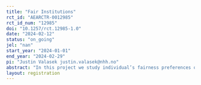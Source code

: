 ```yaml
---
title: "Fair Institutions"
rct_id: "AEARCTR-0012985"
rct_id_num: "12985"
doi: "10.1257/rct.12985-1.0"
date: "2024-02-12"
status: "on_going"
jel: "nan"
start_year: "2024-01-01"
end_year: "2024-02-29"
pi: "Justin Valasek justin.valasek@nhh.no"
abstract: "In this project we study individual’s fairness preferences over institutions (i.e. the rules of the game), and to detail the connection between preferences over institutions and preferences over ex post distributions of earnings."
layout: registration
---
```


